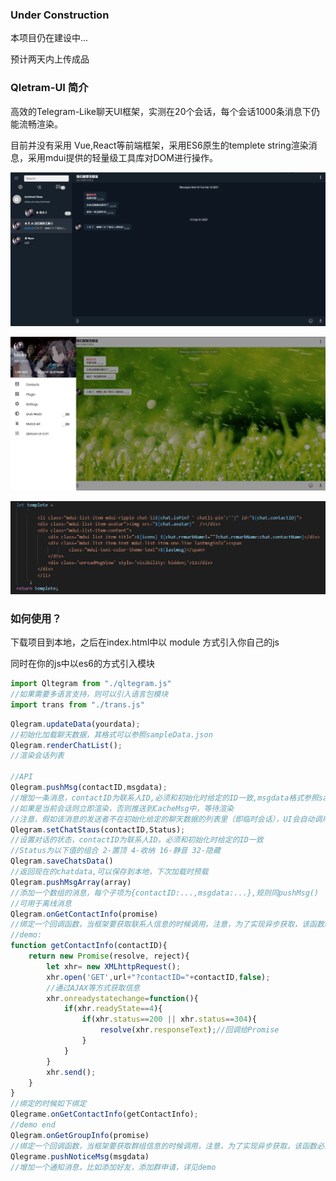 ### Under Construction

本项目仍在建设中...

预计两天内上传成品

### Qletram-UI 简介

高效的Telegram-Like聊天UI框架，实测在20个会话，每个会话1000条消息下仍能流畅渲染。

目前并没有采用 Vue,React等前端框架，采用ES6原生的templete string渲染消息，采用mdui提供的轻量级工具库对DOM进行操作。

![主界面UI](/img/image-20210221095938701.png)

![抽屉栏](/img/image-20210221100635478.png)

![templete string 你可以方便地自定义其内容和布局](/img/image-20210221100434321.png)

### 如何使用？

下载项目到本地，之后在index.html中以 module 方式引入你自己的js

同时在你的js中以es6的方式引入模块

```javascript
import Qltegram from "./qltegram.js"
//如果需要多语言支持，则可以引入语言包模块
import trans from "./trans.js"

```

```javascript
Qlegram.updateData(yourdata);
//初始化加载聊天数据，其格式可以参照sampleData.json
Qlegram.renderChatList();
//渲染会话列表

//API
Qlegram.pushMsg(contactID,msgdata);
//增加一条消息，contactID为联系人ID,必须和初始化时给定的ID一致,msgdata格式参照sampleData.json里每个chat的msgItems的子项
//如果是当前会话则立即渲染，否则推送到CacheMsg中，等待渲染
//注意，假如该消息的发送者不在初始化给定的聊天数据的列表里（即临时会话），UI会自动调用获取联系人数据接口，并等待获取完毕后再执行渲染
Qlegram.setChatStaus(contactID,Status);
//设置对话的状态，contactID为联系人ID。必须和初始化时给定的ID一致
//Status为以下值的组合 2-置顶 4-收纳 16-静音 32-隐藏
Qlegram.saveChatsData()
//返回现在的chatdata,可以保存到本地，下次加载时预载
Qlegram.pushMsgArray(array)
//添加一个数组的消息，每个子项为{contactID:...,msgdata:...},规则同pushMsg()
//可用于离线消息
Qlegram.onGetContactInfo(promise)
//绑定一个回调函数，当框架要获取联系人信息的时候调用，注意，为了实现异步获取，该函数必须返回一个es6中新增的promise对象
//demo:
function getContactInfo(contactID){
    return new Promise(resolve, reject){
        let xhr= new XMLhttpRequest();
        xhr.open('GET',url+"?contactID="+contactID,false);
        //通过AJAX等方式获取信息
        xhr.onreadystatechange=function(){
            if(xhr.readyState==4){
                if(xhr.status==200 || xhr.status==304){
                    resolve(xhr.responseText);//回调给Promise
                }
            }
        }
        xhr.send();
    }
}
//绑定的时候如下绑定
Qlegrame.onGetContactInfo(getContactInfo);
//demo end
Qlegram.onGetGroupInfo(promise)
//绑定一个回调函数，当框架要获取群组信息的时候调用，注意，为了实现异步获取，该函数必须返回一个es6中新增的promise对象
Qlegrame.pushNoticeMsg(msgdata)
//增加一个通知消息，比如添加好友，添加群申请，详见demo

```

